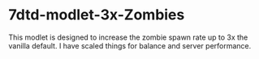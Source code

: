 # 7dtd-modlet-3x-Zombies
This modlet is designed to increase the zombie spawn rate up to 3x the vanilla default. I have scaled things for balance and server performance.
